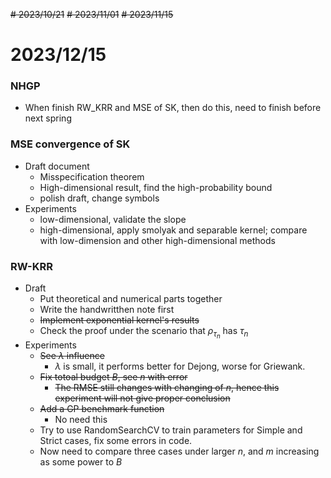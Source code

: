 ~~# 2023/10/21~~
~~# 2023/11/01~~
~~# 2023/11/15~~
# 2023/12/15
### NHGP
* When finish RW_KRR and MSE of SK, then do this, need to finish before next spring

### MSE convergence of SK
* Draft document
  * Misspecification theorem
  * High-dimensional result, find the high-probability bound
  * polish draft, change symbols
* Experiments
  * low-dimensional, validate the slope
  * high-dimensional, apply smolyak and separable kernel;
                      compare with low-dimension and other high-dimensional methods

### RW-KRR
* Draft
  * Put theoretical and numerical parts together
  * Write the handwritthen note first
  * ~~Implement exponential kernel's results~~
  * Check the proof under the scenario that $\rho_{\tau_n}$ has $\tau_n$
* Experiments
  * ~~See $\lambda$ influence~~
    * $\lambda$ is small, it performs better for Dejong, worse for Griewank. 
  * ~~Fix totoal budget $B$, see $n$ with error~~
    * ~~The RMSE still changes with changing of $n$, hence this experiment will not give proper conclusion~~
  * ~~Add a GP benchmark function~~
    * No need this
  * Try to use RandomSearchCV to train parameters for Simple and Strict cases, fix some errors in code.
  * Now need to compare three cases under larger $n$, and $m$ increasing as some power to $B$
